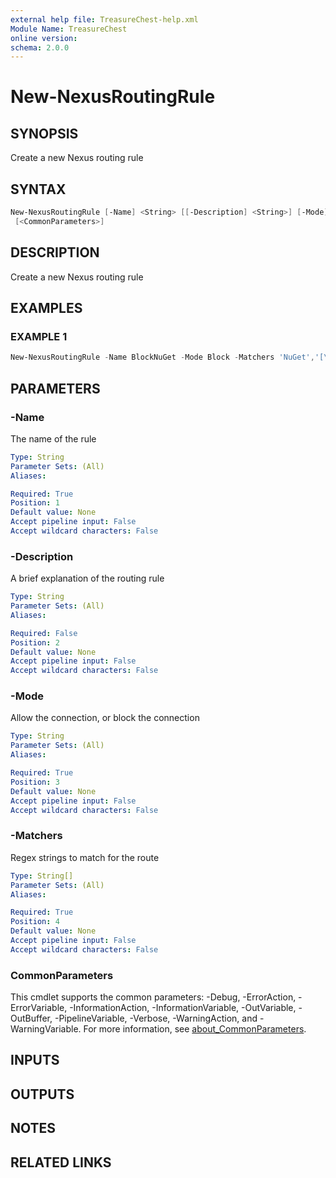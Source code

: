 ```yaml
---
external help file: TreasureChest-help.xml
Module Name: TreasureChest
online version:
schema: 2.0.0
---
```


# New-NexusRoutingRule

## SYNOPSIS

Create a new Nexus routing rule

## SYNTAX

```powershell
New-NexusRoutingRule [-Name] <String> [[-Description] <String>] [-Mode] <String> [-Matchers] <String[]>
 [<CommonParameters>]
```

## DESCRIPTION

Create a new Nexus routing rule

## EXAMPLES

### EXAMPLE 1

```powershell
New-NexusRoutingRule -Name BlockNuGet -Mode Block -Matchers 'NuGet','[\w]Nuget.+'
```

## PARAMETERS

### -Name

The name of the rule

```yaml
Type: String
Parameter Sets: (All)
Aliases:

Required: True
Position: 1
Default value: None
Accept pipeline input: False
Accept wildcard characters: False
```

### -Description

A brief explanation of the routing rule

```yaml
Type: String
Parameter Sets: (All)
Aliases:

Required: False
Position: 2
Default value: None
Accept pipeline input: False
Accept wildcard characters: False
```

### -Mode

Allow the connection, or block the connection

```yaml
Type: String
Parameter Sets: (All)
Aliases:

Required: True
Position: 3
Default value: None
Accept pipeline input: False
Accept wildcard characters: False
```

### -Matchers

Regex strings to match for the route

```yaml
Type: String[]
Parameter Sets: (All)
Aliases:

Required: True
Position: 4
Default value: None
Accept pipeline input: False
Accept wildcard characters: False
```

### CommonParameters

This cmdlet supports the common parameters: -Debug, -ErrorAction, -ErrorVariable, -InformationAction, -InformationVariable, -OutVariable, -OutBuffer, -PipelineVariable, -Verbose, -WarningAction, and -WarningVariable. For more information, see [about_CommonParameters](http://go.microsoft.com/fwlink/?LinkID=113216).

## INPUTS

## OUTPUTS

## NOTES

## RELATED LINKS
